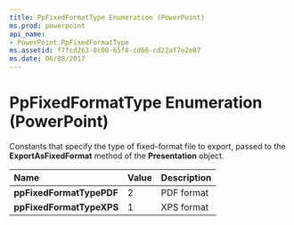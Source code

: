 ```yaml
---
title: PpFixedFormatType Enumeration (PowerPoint)
ms.prod: powerpoint
api_name:
- PowerPoint.PpFixedFormatType
ms.assetid: f7fcd263-8c00-65f8-cd66-cd22af7e2e87
ms.date: 06/08/2017
---
```



# PpFixedFormatType Enumeration (PowerPoint)

Constants that specify the type of fixed-format file to export, passed to the  **ExportAsFixedFormat** method of the **Presentation** object.



|Name|Value|Description|
|:-----|:-----|:-----|
|**ppFixedFormatTypePDF**|2|PDF format|
|**ppFixedFormatTypeXPS**|1|XPS format|

